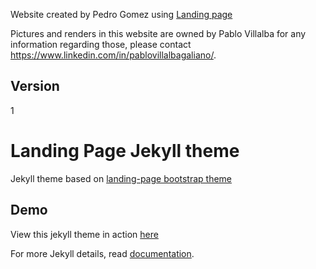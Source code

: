 Website created by Pedro Gomez using [Landing page](https://swcool.github.io/landing-page-theme)

Pictures and renders in this website are owned by Pablo Villalba for any information regarding those, please contact https://www.linkedin.com/in/pablovillalbagaliano/.

## Version
1

# Landing Page Jekyll theme

Jekyll theme based on [landing-page bootstrap theme ](http://startbootstrap.com/templates/landing-page/)

## Demo
View this jekyll theme in action [here](https://swcool.github.io/landing-page-theme)

For more Jekyll details, read [documentation](http://jekyllrb.com/).


